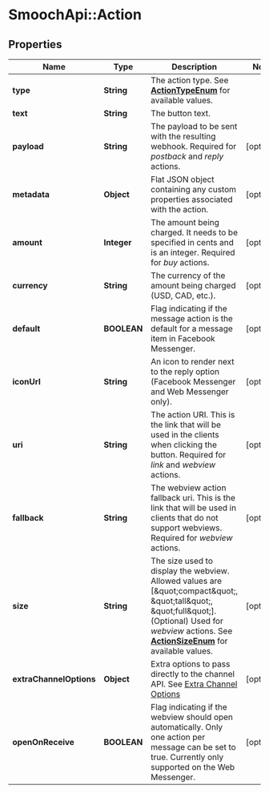 # SmoochApi::Action

## Properties
Name | Type | Description | Notes
------------ | ------------- | ------------- | -------------
**type** | **String** | The action type. See [**ActionTypeEnum**](Enums.md#ActionTypeEnum) for available values. | 
**text** | **String** | The button text. | 
**payload** | **String** | The payload to be sent with the resulting webhook. Required for *postback* and *reply* actions.  | [optional] 
**metadata** | **Object** | Flat JSON object containing any custom properties associated with the action. | [optional] 
**amount** | **Integer** | The amount being charged. It needs to be specified in cents and is an integer. Required for *buy* actions.  | [optional] 
**currency** | **String** | The currency of the amount being charged (USD, CAD, etc.). | [optional] 
**default** | **BOOLEAN** | Flag indicating if the message action is the default for a message item in Facebook Messenger. | [optional] 
**iconUrl** | **String** | An icon to render next to the reply option (Facebook Messenger and Web Messenger only). | [optional] 
**uri** | **String** | The action URI. This is the link that will be used in the clients when clicking the button. Required for *link* and *webview* actions.  | [optional] 
**fallback** | **String** | The webview action fallback uri. This is the link that will be used in clients that do not support webviews. Required for *webview* actions.  | [optional] 
**size** | **String** | The size used to display the webview. Allowed values are [\&quot;compact\&quot;, \&quot;tall\&quot;, \&quot;full\&quot;]. (Optional) Used for *webview* actions. See [**ActionSizeEnum**](Enums.md#ActionSizeEnum) for available values.  | [optional] 
**extraChannelOptions** | **Object** | Extra options to pass directly to the channel API. See [Extra Channel Options](https://docs.smooch.io/rest#extra-channel-options-schema) | [optional] 
**openOnReceive** | **BOOLEAN** | Flag indicating if the webview should open automatically. Only one action per message can be set to true. Currently only supported on the Web Messenger. | [optional] 


